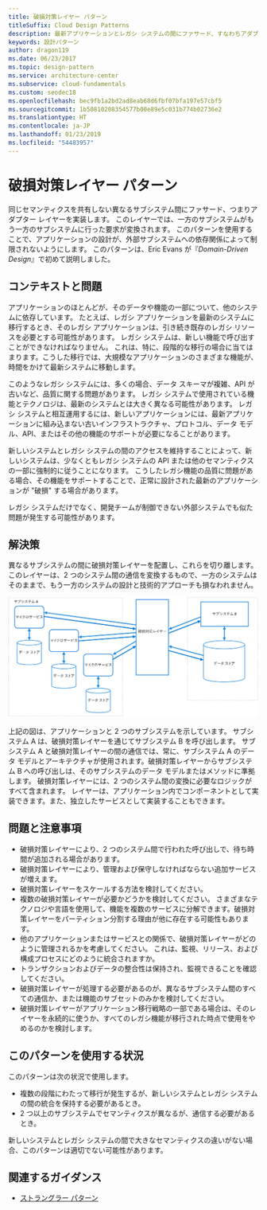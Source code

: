 ```yaml
---
title: 破損対策レイヤー パターン
titleSuffix: Cloud Design Patterns
description: 最新アプリケーションとレガシ システムの間にファサード、すなわちアダプター レイヤーを実装します。
keywords: 設計パターン
author: dragon119
ms.date: 06/23/2017
ms.topic: design-pattern
ms.service: architecture-center
ms.subservice: cloud-fundamentals
ms.custom: seodec18
ms.openlocfilehash: bec9fb1a2bd2ad8eab68d6fbf07bfa197e57cbf5
ms.sourcegitcommit: 1b50810208354577b00e89e5c031b774b02736e2
ms.translationtype: HT
ms.contentlocale: ja-JP
ms.lasthandoff: 01/23/2019
ms.locfileid: "54483957"
---
```

# <a name="anti-corruption-layer-pattern"></a>破損対策レイヤー パターン

同じセマンティクスを共有しない異なるサブシステム間にファサード、つまりアダプター レイヤーを実装します。 このレイヤーでは、一方のサブシステムがもう一方のサブシステムに行った要求が変換されます。 このパターンを使用することで、アプリケーションの設計が、外部サブシステムへの依存関係によって制限されないようにします。 このパターンは、Eric Evans が『*Domain-Driven Design*』で初めて説明しました。

## <a name="context-and-problem"></a>コンテキストと問題

アプリケーションのほとんどが、そのデータや機能の一部について、他のシステムに依存しています。 たとえば、レガシ アプリケーションを最新のシステムに移行するとき、そのレガシ アプリケーションは、引き続き既存のレガシ リソースを必要とする可能性があります。 レガシ システムは、新しい機能で呼び出すことができなければなりません。 これは、特に、段階的な移行の場合に当てはまります。こうした移行では、大規模なアプリケーションのさまざまな機能が、時間をかけて最新システムに移動します。

このようなレガシ システムには、多くの場合、データ スキーマが複雑、API が古いなど、品質に関する問題があります。 レガシ システムで使用されている機能とテクノロジは、最新のシステムとは大きく異なる可能性があります。 レガシ システムと相互運用するには、新しいアプリケーションには、最新アプリケーションに組み込まない古いインフラストラクチャ、プロトコル、データ モデル、API、またはその他の機能のサポートが必要になることがあります。

新しいシステムとレガシ システムの間のアクセスを維持することによって、新しいシステムは、少なくともレガシ システムの API または他のセマンティクスの一部に強制的に従うことになります。 こうしたレガシ機能の品質に問題がある場合、その機能をサポートすることで、正常に設計された最新のアプリケーションが "破損" する場合があります。

レガシ システムだけでなく、開発チームが制御できない外部システムでも似た問題が発生する可能性があります。

## <a name="solution"></a>解決策

異なるサブシステムの間に破損対策レイヤーを配置し、これらを切り離します。 このレイヤーは、2 つのシステム間の通信を変換するもので、一方のシステムはそのままで、もう一方のシステムの設計と技術的アプローチも損なわれません。

![破損対策レイヤー パターンの図](./_images/anti-corruption-layer.png)

上記の図は、アプリケーションと 2 つのサブシステムを示しています。 サブシステム A は、破損対策レイヤーを通じてサブシステム B を呼び出します。 サブシステム A と破損対策レイヤーの間の通信では、常に、サブシステム A のデータ モデルとアーキテクチャが使用されます。破損対策レイヤーからサブシステム B への呼び出しは、そのサブシステムのデータ モデルまたはメソッドに準拠します。 破損対策レイヤーには、2 つのシステム間の変換に必要なロジックがすべて含まれます。 レイヤーは、アプリケーション内でコンポーネントとして実装できます。また、独立したサービスとして実装することもできます。

## <a name="issues-and-considerations"></a>問題と注意事項

- 破損対策レイヤーにより、2 つのシステム間で行われた呼び出しで、待ち時間が追加される場合があります。
- 破損対策レイヤーにより、管理および保守しなければならない追加サービスが増えます。
- 破損対策レイヤーをスケールする方法を検討してください。
- 複数の破損対策レイヤーが必要かどうかを検討してください。 さまざまなテクノロジや言語を使用して、機能を複数のサービスに分解できます。破損対策レイヤーをパーティション分割する理由が他に存在する可能性もあります。
- 他のアプリケーションまたはサービスとの関係で、破損対策レイヤーがどのように管理されるかを考慮してください。 これは、監視、リリース、および構成プロセスにどのように統合されますか。
- トランザクションおよびデータの整合性は保持され、監視できることを確認してください。
- 破損対策レイヤーが処理する必要があるのが、異なるサブシステム間のすべての通信か、または機能のサブセットのみかを検討してください。
- 破損対策レイヤーがアプリケーション移行戦略の一部である場合は、そのレイヤーを永続的に使うか、すべてのレガシ機能が移行された時点で使用をやめるのかを検討します。

## <a name="when-to-use-this-pattern"></a>このパターンを使用する状況

このパターンは次の状況で使用します。

- 複数の段階にわたって移行が発生するが、新しいシステムとレガシ システムの間の統合を保持する必要があるとき。
- 2 つ以上のサブシステムでセマンティクスが異なるが、通信する必要があるとき。

新しいシステムとレガシ システムの間で大きなセマンティクスの違いがない場合、このパターンは適切でない可能性があります。

## <a name="related-guidance"></a>関連するガイダンス

- [ストラングラー パターン](./strangler.md)
